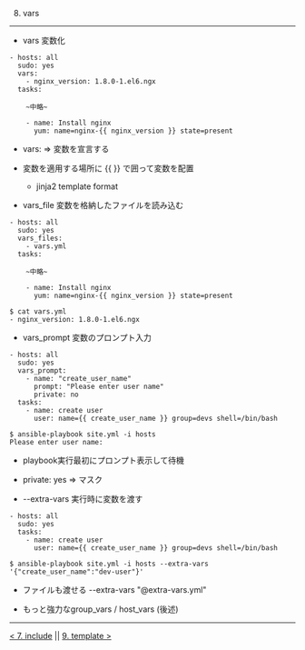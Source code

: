 8. vars
---
- vars 変数化

```
- hosts: all
  sudo: yes
  vars:
    - nginx_version: 1.8.0-1.el6.ngx
  tasks:

    ~中略~

    - name: Install nginx
      yum: name=nginx-{{ nginx_version }} state=present
```

- vars: => 変数を宣言する
- 変数を適用する場所に {{ }} で囲って変数を配置
  - jinja2 template format


- vars_file 変数を格納したファイルを読み込む

```
- hosts: all
  sudo: yes
  vars_files:
    - vars.yml
  tasks:

    ~中略~

    - name: Install nginx
      yum: name=nginx-{{ nginx_version }} state=present

$ cat vars.yml
- nginx_version: 1.8.0-1.el6.ngx
```


- vars_prompt 変数のプロンプト入力

```
- hosts: all
  sudo: yes
  vars_prompt:
    - name: "create_user_name"
      prompt: "Please enter user name"
      private: no
  tasks:
    - name: create user
      user: name={{ create_user_name }} group=devs shell=/bin/bash

$ ansible-playbook site.yml -i hosts
Please enter user name:
```

- playbook実行最初にプロンプト表示して待機
- private: yes => マスク


- --extra-vars 実行時に変数を渡す

```
- hosts: all
  sudo: yes
  tasks:
    - name: create user
      user: name={{ create_user_name }} group=devs shell=/bin/bash

$ ansible-playbook site.yml -i hosts --extra-vars '{"create_user_name":"dev-user"}'
```

- ファイルも渡せる --extra-vars "@extra-vars.yml"


- もっと強力なgroup_vars / host_vars (後述)

---
[< 7. include](7_include.md) || [9. template >](9_template.md)
